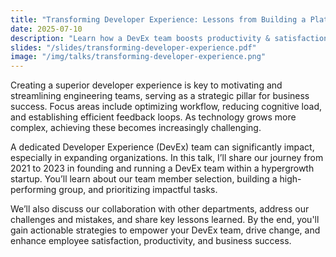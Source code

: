 ```yaml
---
title: "Transforming Developer Experience: Lessons from Building a Platform Team"
date: 2025-07-10
description: "Learn how a DevEx team boosts productivity & satisfaction in hypergrowth. Real-world lessons, pitfalls & strategies from 2021–2023 inside."
slides: "/slides/transforming-developer-experience.pdf"
image: "/img/talks/transforming-developer-experience.png"
---
```


Creating a superior developer experience is key to motivating and streamlining engineering teams, serving as a strategic pillar for business success. Focus areas include optimizing workflow, reducing cognitive load, and establishing efficient feedback loops. As technology grows more complex, achieving these becomes increasingly challenging.

A dedicated Developer Experience (DevEx) team can significantly impact, especially in expanding organizations. In this talk, I’ll share our journey from 2021 to 2023 in founding and running a DevEx team within a hypergrowth startup. You’ll learn about our team member selection, building a high-performing group, and prioritizing impactful tasks.

We’ll also discuss our collaboration with other departments, address our challenges and mistakes, and share key lessons learned. By the end, you'll gain actionable strategies to empower your DevEx team, drive change, and enhance employee satisfaction, productivity, and business success.
